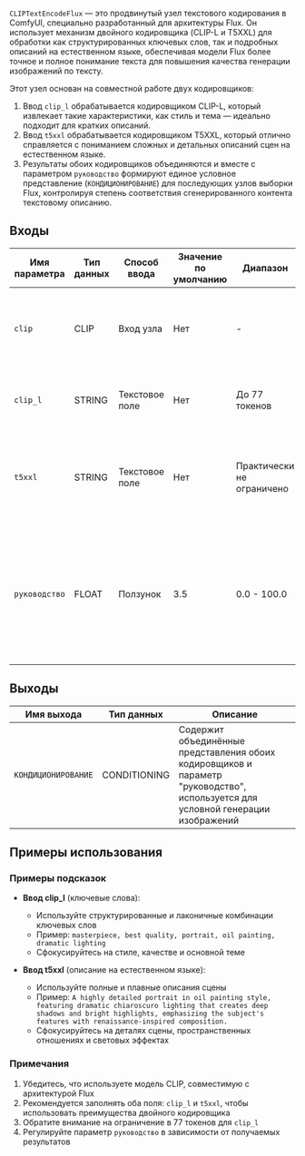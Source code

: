 `CLIPTextEncodeFlux` — это продвинутый узел текстового кодирования в ComfyUI, специально разработанный для архитектуры Flux. Он использует механизм двойного кодировщика (CLIP-L и T5XXL) для обработки как структурированных ключевых слов, так и подробных описаний на естественном языке, обеспечивая модели Flux более точное и полное понимание текста для повышения качества генерации изображений по тексту.

Этот узел основан на совместной работе двух кодировщиков:
1. Ввод `clip_l` обрабатывается кодировщиком CLIP-L, который извлекает такие характеристики, как стиль и тема — идеально подходит для кратких описаний.
2. Ввод `t5xxl` обрабатывается кодировщиком T5XXL, который отлично справляется с пониманием сложных и детальных описаний сцен на естественном языке.
3. Результаты обоих кодировщиков объединяются и вместе с параметром `руководство` формируют единое условное представление (`КОНДИЦИОНИРОВАНИЕ`) для последующих узлов выборки Flux, контролируя степень соответствия сгенерированного контента текстовому описанию.

## Входы

| Имя параметра | Тип данных | Способ ввода | Значение по умолчанию | Диапазон | Описание |
|--------------|-----------|--------------|----------------------|----------|----------|
| `clip`       | CLIP      | Вход узла    | Нет                  | -        | Должна быть модель CLIP, поддерживающая архитектуру Flux, включающая кодировщики CLIP-L и T5XXL |
| `clip_l`     | STRING    | Текстовое поле| Нет                  | До 77 токенов | Подходит для кратких описаний ключевых слов, таких как стиль или тема |
| `t5xxl`      | STRING    | Текстовое поле| Нет                  | Практически не ограничено | Подходит для подробных описаний на естественном языке, выражающих сложные сцены и детали |
| `руководство`| FLOAT     | Ползунок     | 3.5                  | 0.0 - 100.0 | Контролирует влияние текстовых условий на процесс генерации; более высокие значения означают более строгое соответствие тексту |

## Выходы

| Имя выхода         | Тип данных     | Описание |
|-------------------|---------------|----------|
| `КОНДИЦИОНИРОВАНИЕ` | CONDITIONING | Содержит объединённые представления обоих кодировщиков и параметр "руководство", используется для условной генерации изображений |

## Примеры использования

### Примеры подсказок

- **Ввод clip_l** (ключевые слова):
  - Используйте структурированные и лаконичные комбинации ключевых слов
  - Пример: `masterpiece, best quality, portrait, oil painting, dramatic lighting`
  - Сфокусируйтесь на стиле, качестве и основной теме

- **Ввод t5xxl** (описание на естественном языке):
  - Используйте полные и плавные описания сцены
  - Пример: `A highly detailed portrait in oil painting style, featuring dramatic chiaroscuro lighting that creates deep shadows and bright highlights, emphasizing the subject's features with renaissance-inspired composition.`
  - Сфокусируйтесь на деталях сцены, пространственных отношениях и световых эффектах

### Примечания

1. Убедитесь, что используете модель CLIP, совместимую с архитектурой Flux
2. Рекомендуется заполнять оба поля: `clip_l` и `t5xxl`, чтобы использовать преимущества двойного кодировщика
3. Обратите внимание на ограничение в 77 токенов для `clip_l`
4. Регулируйте параметр `руководство` в зависимости от получаемых результатов
